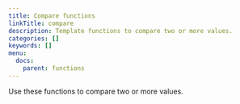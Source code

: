 ```yaml
---
title: Compare functions
linkTitle: compare
description: Template functions to compare two or more values.
categories: []
keywords: []
menu:
  docs:
    parent: functions
---
```


Use these functions to compare two or more values.
